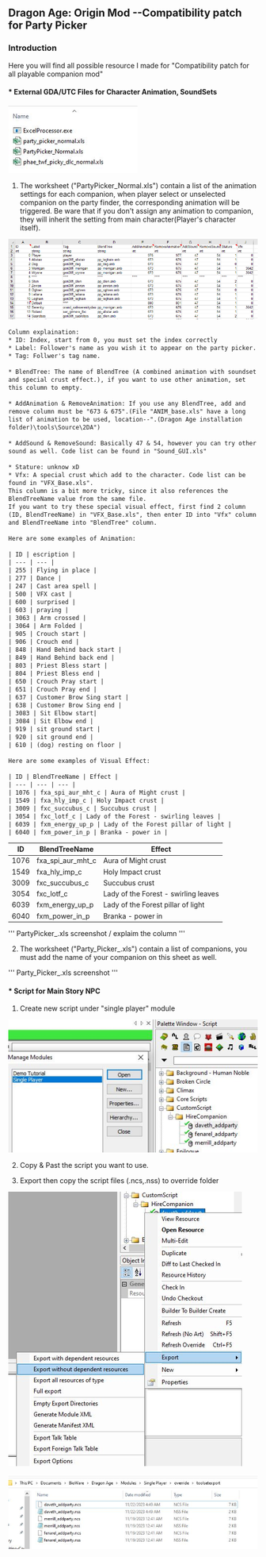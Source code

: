## Dragon Age: Origin Mod --Compatibility patch for Party Picker 

### Introduction 

Here you will find all possible resource I made for "Compatibility patch for all playable companion mod"

#### * External GDA/UTC Files for Character Animation, SoundSets

![Animation_Worksheet](https://github.com/Zachky/Dragon-Age-Mods/blob/main/Image_Library/Hire_Companion/Animation_Worksheet.jpg?raw=true)

1. The worksheet ("PartyPicker_Normal.xls") contain a list of the animation settings for each companion, when player select or unselected companion on the party finder, the corresponding animation will be triggered. Be ware that if you don't assign any animation to companion, they will inherit the setting from main character(Player's character itself).

![PartyPicker Worksheet](https://github.com/Zachky/Dragon-Age-Mods/blob/main/Image_Library/Hire_Companion/PartyPicker_Normal.jpg?raw=true "PartyPicker_Normal.xls")

    Column explaination:
    * ID: Index, start from 0, you must set the index correctly
    * Label: Follower's name as you wish it to appear on the party picker.
    * Tag: Follwer's tag name.

    * BlendTree: The name of BlendTree (A combined animation with soundset and special crust effect.), if you want to use other animation, set this column to empty.

    * AddAnimation & RemoveAnimation: If you use any BlendTree, add and remove column must be "673 & 675".(File "ANIM_base.xls" have a long list of animation to be used, location--".(Dragon Age installation folder)\tools\Source\2DA")

    * AddSound & RemoveSound: Basically 47 & 54, however you can try other sound as well. Code list can be found in "Sound_GUI.xls"

    * Stature: unknow xD
    * Vfx: A special crust which add to the character. Code list can be found in "VFX_Base.xls". 
    This column is a bit more tricky, since it also references the BlendTreeName value from the same file. 
    If you want to try these special visual effect, first find 2 column (ID, BlendTreeName) in "VFX_Base.xls", then enter ID into "Vfx" column and BlendTreeName into "BlendTree" column. 

    Here are some examples of Animation: 

    | ID | escription |
    | --- | --- |
    | 255 | Flying in place |
    | 277 | Dance |
    | 247 | Cast area spell |
    | 500 | VFX cast |
    | 600 | surprised |
    | 603 | praying |
    | 3063 | Arm crossed |
    | 3064 | Arm Folded |
    | 905 | Crouch start |
    | 906 | Crouch end |
    | 848 | Hand Behind back start |
    | 849 | Hand Behind back end |
    | 803 | Priest Bless start |
    | 804 | Priest Bless end |
    | 650 | Crouch Pray start |
    | 651 | Crouch Pray end |
    | 637 | Customer Brow Sing start |
    | 638 | Customer Brow Sing end |
    | 3083 | Sit Elbow start|
    | 3084 | Sit Elbow end |
    | 919 | sit ground start |
    | 920 | sit ground end |
    | 610 | (dog) resting on floor |

    Here are some examples of Visual Effect: 

    | ID | BlendTreeName | Effect |
    | --- | --- | --- |
    | 1076 | fxa_spi_aur_mht_c | Aura of Might crust |
    | 1549 | fxa_hly_imp_c | Holy Impact crust |
    | 3009 | fxc_succubus_c | Succubus crust |
    | 3054 | fxc_lotf_c | Lady of the Forest - swirling leaves |
    | 6039 | fxm_energy_up_p | Lady of the Forest pillar of light |
    | 6040 | fxm_power_in_p | Branka - power in |

| ID | BlendTreeName | Effect |
| --- | --- | --- |
| 1076 | fxa_spi_aur_mht_c | Aura of Might crust |
| 1549 | fxa_hly_imp_c | Holy Impact crust |
| 3009 | fxc_succubus_c | Succubus crust |
| 3054 | fxc_lotf_c | Lady of the Forest - swirling leaves |
| 6039 | fxm_energy_up_p | Lady of the Forest pillar of light |
| 6040 | fxm_power_in_p | Branka - power in |

''' 
PartyPicker_.xls screenshot / explaim the column 
'''

2. The worksheet ("Party_Picker_.xls") contain a list of companions, you must add the name of your companion on this sheet as well. 

'''
Party_Picker_.xls screenshot 
'''
 
#### * Script for Main Story NPC
1. Create new script under "single player" module 

![single_player](https://github.com/Zachky/Dragon-Age-Mods/blob/main/Image_Library/Hire_Companion/Single_Player_Module.jpg?raw=true)

2. Copy & Past the script you want to use.

3. Export then copy the script files (.ncs,.nss) to override folder

![Export](https://github.com/Zachky/Dragon-Age-Mods/blob/main/Image_Library/Hire_Companion/Export_without_dependent_resources.jpg?raw=true)

![Script_Files](https://github.com/Zachky/Dragon-Age-Mods/blob/main/Image_Library/Hire_Companion/Script_Files.JPG?raw=true) 
